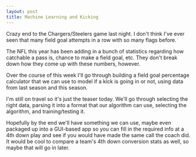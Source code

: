 ```yaml
---
layout: post
title: Machine Learning and Kicking
---
```


Crazy end to the Chargers/Steelers game last night. I don't think I've ever seen that many field goal attempts in a row with so many flags before.

The NFL this year has been adding in a bunch of statistics regarding how catchable a pass is, chance to make a field goal, etc. They don't break down how they come up with these numbers, however.

Over the course of this week I'll go through building a field goal percentage calculator that we can use to model if a kick is going in or not, using data from last season and this season.

I'm still on travel so it's just the teaser today. We'll go through selecting the right data, parsing it into a format that our algorithm can use, selecting the algorithm, and training/testing it.

Hopefully by the end we'll have something we can use, maybe even packaged up into a GUI-based app so you can fill in the required info at a 4th down play and see if you would have made the same call the coach did. It would be cool to compare a team's 4th down conversion stats as well, so maybe that will go in later.
